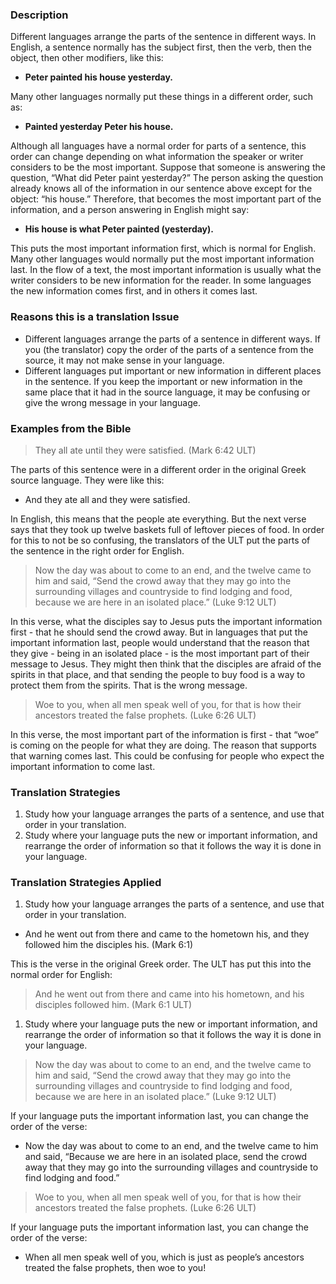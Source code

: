 

### Description

Different languages arrange the parts of the sentence in different ways. In English, a sentence normally has the subject first, then the verb, then the object, then other modifiers, like this:

* **Peter painted his house yesterday.**

Many other languages normally put these things in a different order, such as:

* **Painted yesterday Peter his house.**

Although all languages have a normal order for parts of a sentence, this order can change depending on what information the speaker or writer considers to be the most important. Suppose that someone is answering the question, “What did Peter paint yesterday?” The person asking the question already knows all of the information in our sentence above except for the object: “his house.” Therefore, that becomes the most important part of the information, and a person answering in English might say:

* **His house is what Peter painted (yesterday).**

This puts the most important information first, which is normal for English. Many other languages would normally put the most important information last. In the flow of a text, the most important information is usually what the writer considers to be new information for the reader. In some languages the new information comes first, and in others it comes last.

### Reasons this is a translation Issue

* Different languages arrange the parts of a sentence in different ways. If you (the translator) copy the order of the parts of a sentence from the source, it may not make sense in your language.
* Different languages put important or new information in different places in the sentence. If you keep the important or new information in the same place that it had in the source language, it may be confusing or give the wrong message in your language.

### Examples from the Bible

> They all ate until they were satisfied. (Mark 6:42 ULT)

The parts of this sentence were in a different order in the original Greek source language. They were like this:

* And they ate all and they were satisfied.

In English, this means that the people ate everything. But the next verse says that they took up twelve baskets full of leftover pieces of food. In order for this to not be so confusing, the translators of the ULT put the parts of the sentence in the right order for English.

> Now the day was about to come to an end, and the twelve came to him and said, “Send the crowd away that they may go into the surrounding villages and countryside to find lodging and food, because we are here in an isolated place.” (Luke 9:12 ULT)

In this verse, what the disciples say to Jesus puts the important information first - that he should send the crowd away. But in languages that put the important information last, people would understand that the reason that they give - being in an isolated place - is the most important part of their message to Jesus. They might then think that the disciples are afraid of the spirits in that place, and that sending the people to buy food is a way to protect them from the spirits. That is the wrong message.

> Woe to you, when all men speak well of you, for that is how their ancestors treated the false prophets. (Luke 6:26 ULT)

In this verse, the most important part of the information is first - that “woe” is coming on the people for what they are doing. The reason that supports that warning comes last. This could be confusing for people who expect the important information to come last.

### Translation Strategies

1. Study how your language arranges the parts of a sentence, and use that order in your translation.
1. Study where your language puts the new or important information, and rearrange the order of information so that it follows the way it is done in your language.

### Translation Strategies Applied

1. Study how your language arranges the parts of a sentence, and use that order in your translation.

* And he went out from there and came to the hometown his, and they followed him the disciples his. (Mark 6:1)

This is the verse in the original Greek order. The ULT has put this into the normal order for English:
> And he went out from there and came into his hometown, and his disciples followed him. (Mark 6:1 ULT)

1. Study where your language puts the new or important information, and rearrange the order of information so that it follows the way it is done in your language.

> Now the day was about to come to an end, and the twelve came to him and said, “Send the crowd away that they may go into the surrounding villages and countryside to find lodging and food, because we are here in an isolated place.” (Luke 9:12 ULT)

If your language puts the important information last, you can change the order of the verse:

* Now the day was about to come to an end, and the twelve came to him and said, “Because we are here in an isolated place, send the crowd away that they may go into the surrounding villages and countryside to find lodging and food.”

> Woe to you, when all men speak well of you, for that is how their ancestors treated the false prophets. (Luke 6:26 ULT)

If your language puts the important information last, you can change the order of the verse:

* When all men speak well of you, which is just as people’s ancestors treated the false prophets, then woe to you!

